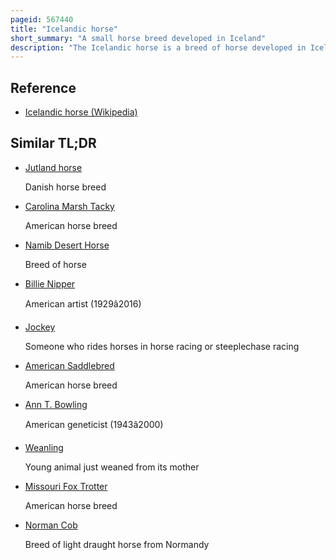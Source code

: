 ```yaml
---
pageid: 567440
title: "Icelandic horse"
short_summary: "A small horse breed developed in Iceland"
description: "The Icelandic horse is a breed of horse developed in Iceland. Although the horses are small, at times pony-sized, most registries for the Icelandic refer to it as a horse. Icelandic horses are long-lived and hardy. In their native country they have few diseases; Icelandic law prevents horses from being imported into the country and exported animals are not allowed to return. In Addition to the Gaits of Walk, Trot, and canter/gallop typical of other Horse Breeds, many Icelandic Horses can also do the Tölt and the flying Pace. The only Breed of Horse in Iceland they are also popular internationally and there are large Populations in Europe and North America. The Breed is still used for traditional sheep Herding Work in its native Country as well as Leisure Showing and Racing."
---
```


## Reference

- [Icelandic horse (Wikipedia)](https://en.wikipedia.org/?curid=567440)

## Similar TL;DR

- [Jutland horse](/tldr/en/jutland-horse)

  Danish horse breed

- [Carolina Marsh Tacky](/tldr/en/carolina-marsh-tacky)

  American horse breed

- [Namib Desert Horse](/tldr/en/namib-desert-horse)

  Breed of horse

- [Billie Nipper](/tldr/en/billie-nipper)

  American artist (1929â2016)

- [Jockey](/tldr/en/jockey)

  Someone who rides horses in horse racing or steeplechase racing

- [American Saddlebred](/tldr/en/american-saddlebred)

  American horse breed

- [Ann T. Bowling](/tldr/en/ann-t-bowling)

  American geneticist (1943â2000)

- [Weanling](/tldr/en/weanling)

  Young animal just weaned from its mother

- [Missouri Fox Trotter](/tldr/en/missouri-fox-trotter)

  American horse breed

- [Norman Cob](/tldr/en/norman-cob)

  Breed of light draught horse from Normandy
